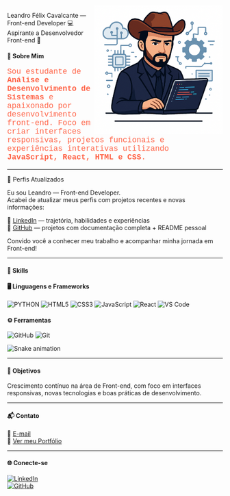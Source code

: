 <img align="right" src="https://github.com/juciiara/readme-images/blob/main/Cowboy%20Tecnologia.png?raw=true" width="300" height="300">

Leandro Félix Cavalcante — Front-end Developer 💻  
Aspirante a Desenvolvedor Front-end 🚀

#### 💼 Sobre Mim

<p style="color: #FF6347; font-family: 'Courier New', monospace; font-size: 18px;">
Sou estudante de <strong>Análise e Desenvolvimento de Sistemas</strong> e apaixonado por desenvolvimento front-end. Foco em criar interfaces responsivas, projetos funcionais e experiências interativas utilizando <strong>JavaScript, React, HTML e CSS</strong>.
</p>

---

🚀 Perfis Atualizados

  Eu sou Leandro — Front-end Developer.  
Acabei de atualizar meus perfis com projetos recentes e novas informações:

🔗 [LinkedIn](https://www.linkedin.com/in/leandro-felix-cavalcante-47a123348?utm_source=share&utm_campaign=share_via&utm_content=profile&utm_medium=android_app) — trajetória, habilidades e experiências  
🔗 [GitHub](https://github.com/leandrotottioficialcantor-cpu) — projetos com documentação completa + README pessoal

Convido você a conhecer meu trabalho e acompanhar minha jornada em Front-end!

---

#### 🚀 Skills

#### 🖥️ Linguagens e Frameworks

<div align="left">
    <img alt="PYTHON" src="https://img.shields.io/badge/PYTHON-239120?style=for-the-badge&logo=PYTHON&logoColor=white" />
  <img alt="HTML5" src="https://img.shields.io/badge/HTML5-239120?style=for-the-badge&logo=html5&logoColor=white" />
  <img alt="CSS3" src="https://img.shields.io/badge/CSS3-239120?style=for-the-badge&logo=css3&logoColor=white" />
  <img alt="JavaScript" src="https://img.shields.io/badge/JavaScript-F7DF1E?style=for-the-badge&logo=javascript&logoColor=black" />
  <img alt="React" src="https://img.shields.io/badge/React-61DAFB?style=for-the-badge&logo=react&logoColor=black" />
  <img alt="VS Code" src="https://img.shields.io/badge/VS%20Code-007ACC?style=for-the-badge&logo=visual-studio-code&logoColor=white" />
</div>

#### ⚙️ Ferramentas

<div align="left">
  <img alt="GitHub" src="https://img.shields.io/badge/GitHub-181717?style=for-the-badge&logo=github&logoColor=white" />
  <img alt="Git" src="https://img.shields.io/badge/Git-F1502F?style=for-the-badge&logo=git&logoColor=white" />
</div>

![Snake animation](https://github.com/LuigiGF/LuigiGF/blob/output/github-contribution-grid-snake.svg)

---

#### 🌱 Objetivos

Crescimento contínuo na área de Front-end, com foco em interfaces responsivas, novas tecnologias e boas práticas de desenvolvimento.

---

#### 📬 Contato

📧 [E-mail](mailto:seuemail@exemplo.com)  
📄 [Ver meu Portfólio](https://github.com/leandrotottioficialcantor-cpu)

---

#### 🌐 Conecte-se

[![LinkedIn](https://img.shields.io/badge/LinkedIn-0A66C2?style=for-the-badge&logo=linkedin&logoColor=white)](https://www.linkedin.com/in/leandro-felix-cavalcante-47a123348?utm_source=share&utm_campaign=share_via&utm_content=profile&utm_medium=android_app)  
[![GitHub](https://img.shields.io/badge/GitHub-181717?style=for-the-badge&logo=github&logoColor=white)](https://github.com/leandrotottioficialcantor-cpu)
